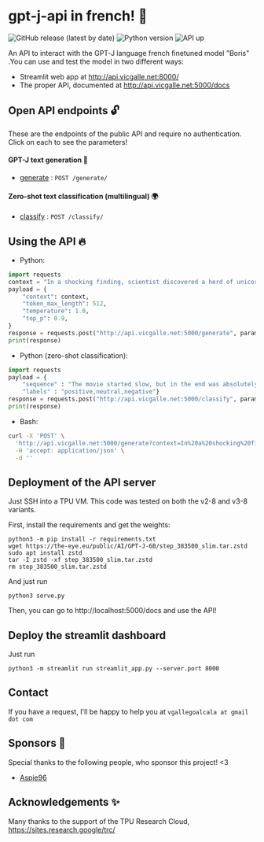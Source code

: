 # gpt-j-api in french! 🦜

![GitHub release (latest by date)](https://img.shields.io/github/v/release/vicgalle/gpt-j-api?color=blueviolet)
![Python version](https://img.shields.io/badge/python-3.7-blueviolet)
![API up](https://github.com/vicgalle/gpt-j-api/actions/workflows/test.yml/badge.svg)


An API to interact with the GPT-J language french finetuned model "Boris" .You can use and test the model in two different ways:

* Streamlit web app at http://api.vicgalle.net:8000/ 
* The proper API, documented at http://api.vicgalle.net:5000/docs

## Open API endpoints 🔓

These are the endpoints of the public API and require no authentication.
Click on each to see the parameters!

#### GPT-J text generation 🤖

* [generate](docs/generate.md) : `POST /generate/`

#### Zero-shot text classification (multilingual) 🌍

* [classify](docs/classify.md) : `POST /classify/`

## Using the API 🔥

* Python:

```python
import requests
context = "In a shocking finding, scientist discovered a herd of unicorns living in a remote, previously unexplored valley, in the Andes Mountains. Even more surprising to the researchers was the fact that the unicorns spoke perfect English."
payload = {
    "context": context,
    "token_max_length": 512,
    "temperature": 1.0,
    "top_p": 0.9,
}
response = requests.post("http://api.vicgalle.net:5000/generate", params=payload).json()
print(response)
```

* Python (zero-shot classification):

```python
import requests
payload = { 
    "sequence" : "The movie started slow, but in the end was absolutely amazing!", 
    "labels" : "positive,neutral,negative"}
response = requests.post("http://api.vicgalle.net:5000/classify", params=payload).json()
print(response)
```

* Bash:

```bash
curl -X 'POST' \
  'http://api.vicgalle.net:5000/generate?context=In%20a%20shocking%20finding%2C%20scientists%20discovered%20a%20herd%20of%20unicorns%20living%20in%20a%20remote%2C%20previously%20unexplored%20valley%2C%20in%20the%20Andes%20Mountains.%20Even%20more%20surprising%20to%20the%20researchers%20was%20the%20fact%20that%20the%20unicorns%20spoke%20perfect%20English.&token_max_length=512&temperature=1&top_p=0.9' \
  -H 'accept: application/json' \
  -d ''
```

## Deployment of the API server

Just SSH into a TPU VM. This code was tested on both the v2-8 and v3-8 variants.

First, install the requirements and get the weights:
```
python3 -m pip install -r requirements.txt
wget https://the-eye.eu/public/AI/GPT-J-6B/step_383500_slim.tar.zstd
sudo apt install zstd
tar -I zstd -xf step_383500_slim.tar.zstd
rm step_383500_slim.tar.zstd
```

And just run
```
python3 serve.py
```

Then, you can go to http://localhost:5000/docs and use the API!

## Deploy the streamlit dashboard

Just run

```
python3 -m streamlit run streamlit_app.py --server.port 8000
```

## Contact

If you have a request, I'll be happy to help you at `vgallegoalcala at gmail dot com`


## Sponsors 🦄

Special thanks to the following people, who sponsor this project! <3

* [Aspie96](https://github.com/Aspie96)


## Acknowledgements ✨

Many thanks to the support of the TPU Research Cloud, https://sites.research.google/trc/

